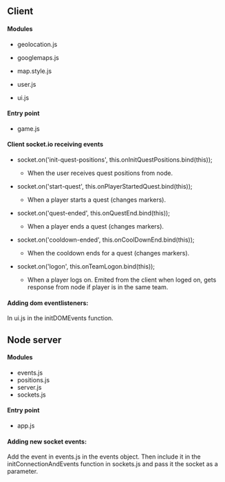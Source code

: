 ## Client

#### Modules 

* geolocation.js 
* googlemaps.js
* map.style.js
* user.js 

* ui.js 

#### Entry point 
* game.js 

#### Client socket.io receiving events

*   socket.on('init-quest-positions', this.onInitQuestPositions.bind(this));
    - When the user receives quest positions from node.  

*   socket.on('start-quest', this.onPlayerStartedQuest.bind(this)); 
    - When a player starts a quest (changes markers). 

*   socket.on('quest-ended', this.onQuestEnd.bind(this));   
    - When a player ends a quest (changes markers).  

*   socket.on('cooldown-ended', this.onCoolDownEnd.bind(this));
    - When the cooldown ends for a quest (changes markers).  

*   socket.on('logon', this.onTeamLogon.bind(this)); 
    - When a player logs on. Emited from the client when loged on, gets response from node if player is in the same team. 

#### Adding dom eventlisteners: 
In ui.js in the initDOMEvents function. 

## Node server

#### Modules 

* events.js
* positions.js
* server.js
* sockets.js

#### Entry point
* app.js 


#### Adding new socket events: 
Add the event in events.js in the events object. Then include it in the initConnectionAndEvents function in sockets.js and pass it the socket as a parameter. 
